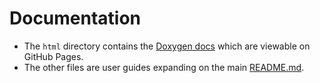 # Documentation

* The `html` directory contains the
  [Doxygen docs](https://bxparks.github.io/AceTime/html/) which are viewable on
  GitHub Pages.
* The other files are user guides expanding on the main
  [README.md](../README.md).
